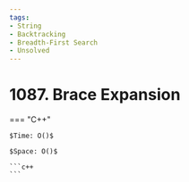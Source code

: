 ```yaml
---
tags:
- String
- Backtracking
- Breadth-First Search
- Unsolved
---
```



# 1087. Brace Expansion

=== "C++"

    $Time: O()$

    $Space: O()$

    ```c++
    ```
